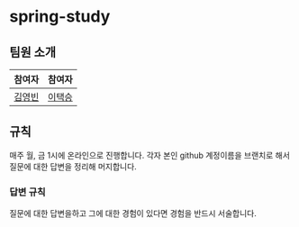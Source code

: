 # spring-study

## 팀원 소개
참여자|참여자
---|---|
[김영빈](https://github.com/ybkim-dev)|[이택승](https://github.com/dlxortmd987)


## 규칙
매주 월, 금 1시에 온라인으로 진행합니다.
각자 본인 github 계정이름을 브랜치로 해서 질문에 대한 답변을 정리해 머지합니다.

### 답변 규칙
질문에 대한 답변을하고 그에 대한 경험이 있다면 경험을 반드시 서술합니다.
